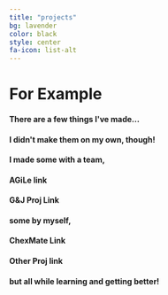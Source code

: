 ```yaml
---
title: "projects"
bg: lavender
color: black
style: center
fa-icon: list-alt
---
```


# For Example

#### There are a few things I've made...

#### I didn't make them on my own, though!

#### I made some with a team,

#### AGiLe link

#### G&J Proj Link

#### some by myself,

#### ChexMate Link

#### Other Proj link

#### but all while learning and getting better!
